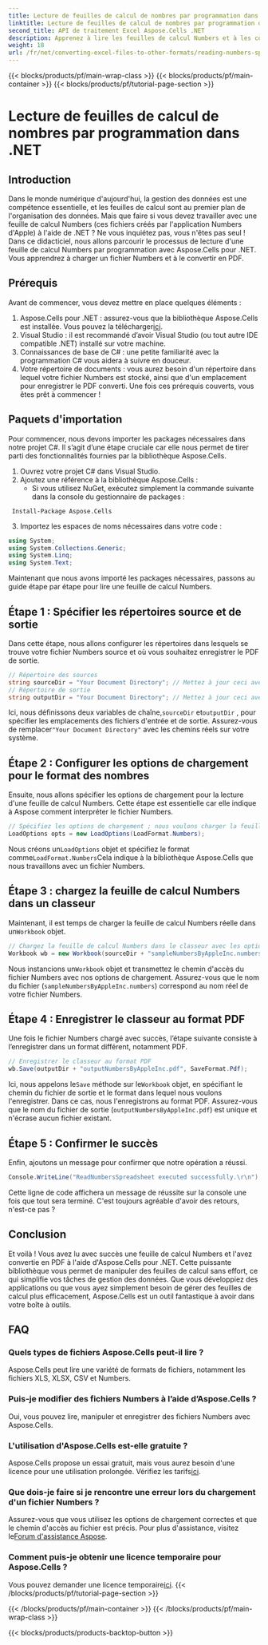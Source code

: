 ```yaml
---
title: Lecture de feuilles de calcul de nombres par programmation dans .NET
linktitle: Lecture de feuilles de calcul de nombres par programmation dans .NET
second_title: API de traitement Excel Aspose.Cells .NET
description: Apprenez à lire les feuilles de calcul Numbers et à les convertir en PDF à l'aide d'Aspose.Cells pour .NET dans ce didacticiel détaillé.
weight: 18
url: /fr/net/converting-excel-files-to-other-formats/reading-numbers-spreadsheet/
---
```


{{< blocks/products/pf/main-wrap-class >}}
{{< blocks/products/pf/main-container >}}
{{< blocks/products/pf/tutorial-page-section >}}

# Lecture de feuilles de calcul de nombres par programmation dans .NET

## Introduction
Dans le monde numérique d'aujourd'hui, la gestion des données est une compétence essentielle, et les feuilles de calcul sont au premier plan de l'organisation des données. Mais que faire si vous devez travailler avec une feuille de calcul Numbers (ces fichiers créés par l'application Numbers d'Apple) à l'aide de .NET ? Ne vous inquiétez pas, vous n'êtes pas seul ! Dans ce didacticiel, nous allons parcourir le processus de lecture d'une feuille de calcul Numbers par programmation avec Aspose.Cells pour .NET. Vous apprendrez à charger un fichier Numbers et à le convertir en PDF.
## Prérequis
Avant de commencer, vous devez mettre en place quelques éléments :
1. Aspose.Cells pour .NET : assurez-vous que la bibliothèque Aspose.Cells est installée. Vous pouvez la télécharger[ici](https://releases.aspose.com/cells/net/).
2. Visual Studio : il est recommandé d’avoir Visual Studio (ou tout autre IDE compatible .NET) installé sur votre machine.
3. Connaissances de base de C# : une petite familiarité avec la programmation C# vous aidera à suivre en douceur.
4. Votre répertoire de documents : vous aurez besoin d'un répertoire dans lequel votre fichier Numbers est stocké, ainsi que d'un emplacement pour enregistrer le PDF converti.
Une fois ces prérequis couverts, vous êtes prêt à commencer !
## Paquets d'importation
Pour commencer, nous devons importer les packages nécessaires dans notre projet C#. Il s’agit d’une étape cruciale car elle nous permet de tirer parti des fonctionnalités fournies par la bibliothèque Aspose.Cells.
1. Ouvrez votre projet C# dans Visual Studio.
2. Ajoutez une référence à la bibliothèque Aspose.Cells :
   - Si vous utilisez NuGet, exécutez simplement la commande suivante dans la console du gestionnaire de packages :
```
 Install-Package Aspose.Cells
 ```
3. Importez les espaces de noms nécessaires dans votre code :
```csharp
using System;
using System.Collections.Generic;
using System.Linq;
using System.Text;
```
Maintenant que nous avons importé les packages nécessaires, passons au guide étape par étape pour lire une feuille de calcul Numbers.
## Étape 1 : Spécifier les répertoires source et de sortie
Dans cette étape, nous allons configurer les répertoires dans lesquels se trouve votre fichier Numbers source et où vous souhaitez enregistrer le PDF de sortie.
```csharp
// Répertoire des sources
string sourceDir = "Your Document Directory"; // Mettez à jour ceci avec votre répertoire actuel
// Répertoire de sortie
string outputDir = "Your Document Directory"; // Mettez à jour ceci avec votre répertoire actuel
```
 Ici, nous définissons deux variables de chaîne,`sourceDir` et`outputDir` , pour spécifier les emplacements des fichiers d'entrée et de sortie. Assurez-vous de remplacer`"Your Document Directory"` avec les chemins réels sur votre système.
## Étape 2 : Configurer les options de chargement pour le format des nombres
Ensuite, nous allons spécifier les options de chargement pour la lecture d'une feuille de calcul Numbers. Cette étape est essentielle car elle indique à Aspose comment interpréter le fichier Numbers.
```csharp
// Spécifiez les options de chargement ; nous voulons charger la feuille de calcul Numbers
LoadOptions opts = new LoadOptions(LoadFormat.Numbers);
```
 Nous créons un`LoadOptions` objet et spécifiez le format comme`LoadFormat.Numbers`Cela indique à la bibliothèque Aspose.Cells que nous travaillons avec un fichier Numbers. 
## Étape 3 : chargez la feuille de calcul Numbers dans un classeur
Maintenant, il est temps de charger la feuille de calcul Numbers réelle dans un`Workbook` objet.
```csharp
// Chargez la feuille de calcul Numbers dans le classeur avec les options de chargement ci-dessus
Workbook wb = new Workbook(sourceDir + "sampleNumbersByAppleInc.numbers", opts);
```
 Nous instancions un`Workbook` objet et transmettez le chemin d'accès du fichier Numbers avec nos options de chargement. Assurez-vous que le nom du fichier (`sampleNumbersByAppleInc.numbers`) correspond au nom réel de votre fichier Numbers.
## Étape 4 : Enregistrer le classeur au format PDF
Une fois le fichier Numbers chargé avec succès, l’étape suivante consiste à l’enregistrer dans un format différent, notamment PDF.
```csharp
// Enregistrer le classeur au format PDF
wb.Save(outputDir + "outputNumbersByAppleInc.pdf", SaveFormat.Pdf);
```
 Ici, nous appelons le`Save` méthode sur le`Workbook` objet, en spécifiant le chemin du fichier de sortie et le format dans lequel nous voulons l'enregistrer. Dans ce cas, nous l'enregistrons au format PDF. Assurez-vous que le nom du fichier de sortie (`outputNumbersByAppleInc.pdf`) est unique et n'écrase aucun fichier existant.
## Étape 5 : Confirmer le succès
Enfin, ajoutons un message pour confirmer que notre opération a réussi.
```csharp
Console.WriteLine("ReadNumbersSpreadsheet executed successfully.\r\n");
```
Cette ligne de code affichera un message de réussite sur la console une fois que tout sera terminé. C'est toujours agréable d'avoir des retours, n'est-ce pas ?
## Conclusion
Et voilà ! Vous avez lu avec succès une feuille de calcul Numbers et l'avez convertie en PDF à l'aide d'Aspose.Cells pour .NET. Cette puissante bibliothèque vous permet de manipuler des feuilles de calcul sans effort, ce qui simplifie vos tâches de gestion des données. Que vous développiez des applications ou que vous ayez simplement besoin de gérer des feuilles de calcul plus efficacement, Aspose.Cells est un outil fantastique à avoir dans votre boîte à outils.
## FAQ
### Quels types de fichiers Aspose.Cells peut-il lire ?  
Aspose.Cells peut lire une variété de formats de fichiers, notamment les fichiers XLS, XLSX, CSV et Numbers. 
### Puis-je modifier des fichiers Numbers à l’aide d’Aspose.Cells ?  
Oui, vous pouvez lire, manipuler et enregistrer des fichiers Numbers avec Aspose.Cells.
### L'utilisation d'Aspose.Cells est-elle gratuite ?  
 Aspose.Cells propose un essai gratuit, mais vous aurez besoin d'une licence pour une utilisation prolongée. Vérifiez les tarifs[ici](https://purchase.aspose.com/buy).
### Que dois-je faire si je rencontre une erreur lors du chargement d'un fichier Numbers ?  
 Assurez-vous que vous utilisez les options de chargement correctes et que le chemin d'accès au fichier est précis. Pour plus d'assistance, visitez le[Forum d'assistance Aspose](https://forum.aspose.com/c/cells/9).
### Comment puis-je obtenir une licence temporaire pour Aspose.Cells ?  
 Vous pouvez demander une licence temporaire[ici](https://purchase.aspose.com/temporary-license/).
{{< /blocks/products/pf/tutorial-page-section >}}

{{< /blocks/products/pf/main-container >}}
{{< /blocks/products/pf/main-wrap-class >}}

{{< blocks/products/products-backtop-button >}}
